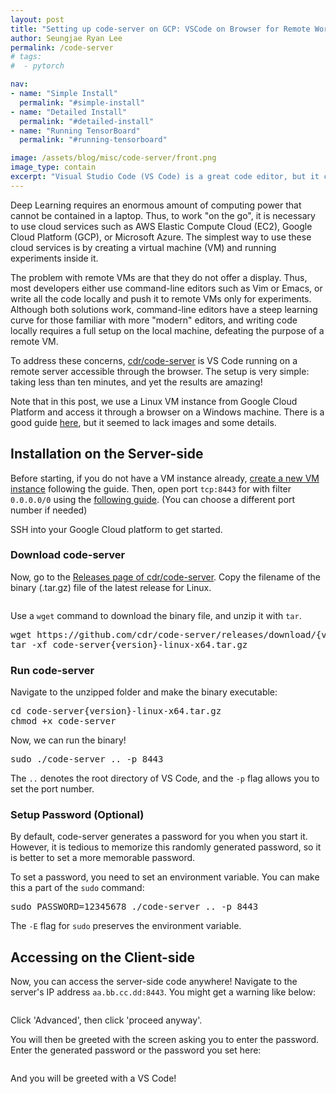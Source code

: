 ```yaml
---
layout: post
title: "Setting up code-server on GCP: VSCode on Browser for Remote Work!"
author: Seungjae Ryan Lee
permalink: /code-server
# tags:
#  - pytorch

nav:
- name: "Simple Install"
  permalink: "#simple-install"
- name: "Detailed Install"
  permalink: "#detailed-install"
- name: "Running TensorBoard"
  permalink: "#running-tensorboard"

image: /assets/blog/misc/code-server/front.png
image_type: contain
excerpt: "Visual Studio Code (VS Code) is a great code editor, but it cannot be used remotely... or can it? Code-server is VS Code running on a remote server accessible through the browser."
---
```


Deep Learning requires an enormous amount of computing power that cannot be contained in a laptop. Thus, to work "on the go", it is necessary to use cloud services such as AWS Elastic Compute Cloud (EC2), Google Cloud Platform (GCP), or Microsoft Azure. The simplest way to use these cloud services is by creating a virtual machine (VM) and running experiments inside it.

The problem with remote VMs are that they do not offer a display. Thus, most developers either use command-line editors such as Vim or Emacs, or write all the code locally and push it to remote VMs only for experiments. Although both solutions work, command-line editors have a steep learning curve for those familiar with more "modern" editors, and writing code locally requires a full setup on the local machine, defeating the purpose of a remote VM.

To address these concerns, [cdr/code-server](https://github.com/cdr/code-server) is VS Code running on a remote server accessible through the browser. The setup is very simple: taking less than ten minutes, and yet the results are amazing!

Note that in this post, we use a Linux VM instance from Google Cloud Platform and access it through a browser on a Windows machine. There is a good guide [here](https://github.com/cdr/code-server/blob/master/doc/admin/install/google_cloud.md), but it seemed to lack images and some details.

## Installation on the Server-side

Before starting, if you do not have a VM instance already, [create a new VM instance](https://cloud.google.com/compute/docs/quickstart-linux) following the guide. Then, open port `tcp:8443` for with filter `0.0.0.0/0` using the [following guide](https://cloud.google.com/vpc/docs/using-firewalls). (You can choose a different port number if needed) 

SSH into your Google Cloud platform to get started.

### Download code-server

Now, go to the [Releases page of cdr/code-server](https://github.com/cdr/code-server/releases). Copy the filename of the binary (.tar.gz) file of the latest release for Linux.

<div class="w80" style="margin: 10px auto;">
  <img src="{{ absolute_url }}/assets/blog/misc/code-server/releases.png" alt="">
</div>

Use a `wget` command to download the binary file, and unzip it with `tar`.

<pre class="enlighter" data-enlighter-language="bash">
wget https://github.com/cdr/code-server/releases/download/{version}/code-server{version}-linux-x64.tar.gz
tar -xf code-server{version}-linux-x64.tar.gz
</pre>

### Run code-server

Navigate to the unzipped folder and make the binary executable:

<pre class="enlighter" data-enlighter-language="bash">
cd code-server{version}-linux-x64.tar.gz
chmod +x code-server
</pre>

Now, we can run the binary!

<pre class="enlighter" data-enlighter-language="bash">
sudo ./code-server .. -p 8443
</pre>

The `..` denotes the root directory of VS Code, and the `-p` flag allows you to set the port number.

### Setup Password (Optional)

By default, code-server generates a password for you when you start it. However, it is tedious to memorize this randomly generated password, so it is better to set a more memorable password.

To set a password, you need to set an environment variable. You can make this a part of the `sudo` command:

<pre class="enlighter" data-enlighter-language="bash">
sudo PASSWORD=12345678 ./code-server .. -p 8443
</pre>

The `-E` flag for `sudo` preserves the environment variable.

## Accessing on the Client-side

Now, you can access the server-side code anywhere! Navigate to the server's IP address `aa.bb.cc.dd:8443`. You might get a warning like below:

<div class="w70" style="margin: 10px auto;">
  <img src="{{ absolute_url }}/assets/blog/misc/code-server/chrome_warning.png" alt="">
</div>

Click 'Advanced', then click 'proceed anyway'.

You will then be greeted with the screen asking you to enter the password. Enter the generated password or the password you set here:

<div class="w50" style="margin: 10px auto;">
  <img src="{{ absolute_url }}/assets/blog/misc/code-server/password.png" alt="">
</div>

And you will be greeted with a VS Code!
